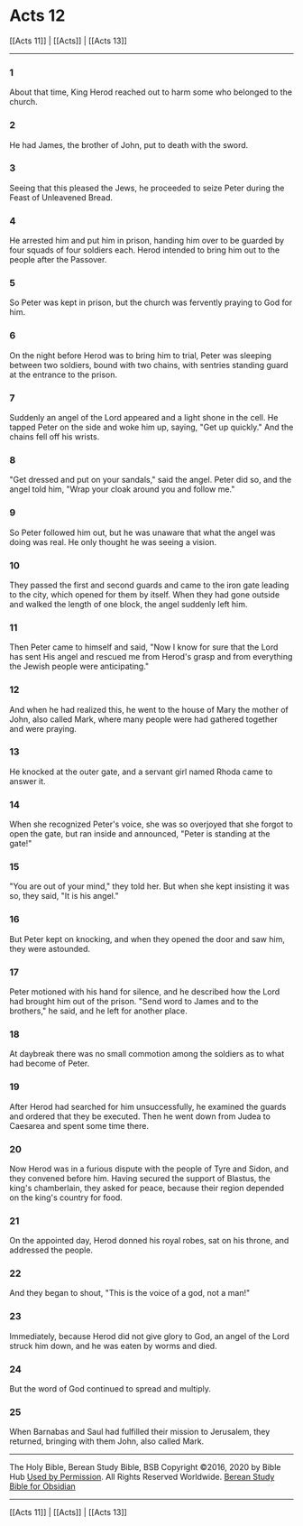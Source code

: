 # Acts 12

[[Acts 11]] | [[Acts]] | [[Acts 13]]

---

### 1
About that time, King Herod reached out to harm some who belonged to the church.

### 2
He had James, the brother of John, put to death with the sword.

### 3
Seeing that this pleased the Jews, he proceeded to seize Peter during the Feast of Unleavened Bread.

### 4
He arrested him and put him in prison, handing him over to be guarded by four squads of four soldiers each. Herod intended to bring him out to the people after the Passover.

### 5
So Peter was kept in prison, but the church was fervently praying to God for him.

### 6
On the night before Herod was to bring him to trial, Peter was sleeping between two soldiers, bound with two chains, with sentries standing guard at the entrance to the prison.

### 7
Suddenly an angel of the Lord appeared and a light shone in the cell. He tapped Peter on the side and woke him up, saying, "Get up quickly." And the chains fell off his wrists.

### 8
"Get dressed and put on your sandals," said the angel. Peter did so, and the angel told him, "Wrap your cloak around you and follow me."

### 9
So Peter followed him out, but he was unaware that what the angel was doing was real. He only thought he was seeing a vision.

### 10
They passed the first and second guards and came to the iron gate leading to the city, which opened for them by itself. When they had gone outside and walked the length of one block, the angel suddenly left him.

### 11
Then Peter came to himself and said, "Now I know for sure that the Lord has sent His angel and rescued me from Herod's grasp and from everything the Jewish people were anticipating."

### 12
And when he had realized this, he went to the house of Mary the mother of John, also called Mark, where many people were had gathered together and were praying.

### 13
He knocked at the outer gate, and a servant girl named Rhoda came to answer it.

### 14
When she recognized Peter's voice, she was so overjoyed that she forgot to open the gate, but ran inside and announced, "Peter is standing at the gate!"

### 15
"You are out of your mind," they told her. But when she kept insisting it was so, they said, "It is his angel."

### 16
But Peter kept on knocking, and when they opened the door and saw him, they were astounded.

### 17
Peter motioned with his hand for silence, and he described how the Lord had brought him out of the prison. "Send word to James and to the brothers," he said, and he left for another place.

### 18
At daybreak there was no small commotion among the soldiers as to what had become of Peter.

### 19
After Herod had searched for him unsuccessfully, he examined the guards and ordered that they be executed. Then he went down from Judea to Caesarea and spent some time there.

### 20
Now Herod was in a furious dispute with the people of Tyre and Sidon, and they convened before him. Having secured the support of Blastus, the king's chamberlain, they asked for peace, because their region depended on the king's country for food.

### 21
On the appointed day, Herod donned his royal robes, sat on his throne, and addressed the people.

### 22
And they began to shout, "This is the voice of a god, not a man!"

### 23
Immediately, because Herod did not give glory to God, an angel of the Lord struck him down, and he was eaten by worms and died.

### 24
But the word of God continued to spread and multiply.

### 25
When Barnabas and Saul had fulfilled their mission to Jerusalem, they returned, bringing with them John, also called Mark.

---

The Holy Bible, Berean Study Bible, BSB
Copyright ©2016, 2020 by Bible Hub
[Used by Permission](https://berean.bible/terms.htm). All Rights Reserved Worldwide.
[Berean Study Bible for Obsidian](https://github.com/gapmiss/berean-study-bible-for-obsidian)

---

[[Acts 11]] | [[Acts]] | [[Acts 13]]

